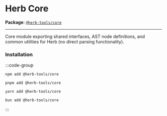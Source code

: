 # Herb Core

**Package**: [`@herb-tools/core`](https://www.npmjs.com/package/@herb-tools/core)

---

Core module exporting shared interfaces, AST node definitions, and common utilities for Herb (no direct parsing functionality).

### Installation

:::code-group
```shell [npm]
npm add @herb-tools/core
```

```shell [pnpm]
pnpm add @herb-tools/core
```

```shell [yarn]
yarn add @herb-tools/core
```

```shell [bun]
bun add @herb-tools/core
```
:::
